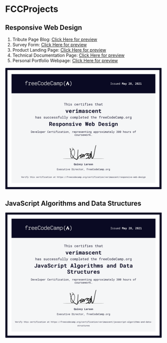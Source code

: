 # FCCProjects

## Responsive Web Design
1. Tribute Page Blog: [Click Here for preview](https://codepen.io/verimascent/full/oNZbLEq)
2. Survey Form: [Click Here for preview](https://codepen.io/verimascent/full/vYxGRKJ)
3. Product Landing Page: [Click Here for preview](https://codepen.io/verimascent/full/JjWKGOL)
4. Technical Documentation Page: [Click Here for preview](https://codepen.io/verimascent/full/RwpRmmR)
5. Personal Portfolio Webpage: [Click Here for preview](https://codepen.io/verimascent/full/ZEeXKRw)

![Certification Web Design](./Certifications/Certification_Responsive_Web_Design.png)

## JavaScript Algorithms and Data Structures

![Certification Junior JavaScript](./Certifications/Certification_JavaScript_Algorithms_and_Data_Structures.png)
